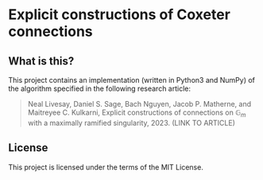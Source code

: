 # Explicit constructions of Coxeter connections

## What is this?

This project contains an implementation (written in Python3 and NumPy) of the algorithm specified in the following research article:

> Neal Livesay, Daniel S. Sage, Bach Nguyen, Jacob P. Matherne, and Maitreyee C. Kulkarni, Explicit constructions of connections on $\mathbb{G}_m$ with a maximally ramified singularity, 2023. (LINK TO ARTICLE)

## License

This project is licensed under the terms of the MIT License.
